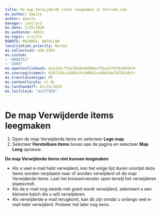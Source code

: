 ```yaml
---
title: De map Verwijderde items leegmaken in Outlook.com
ms.author: daeite
author: daeite
manager: joallard
ms.date: 2/25/2020
ms.audience: Admin
ms.topic: article
ROBOTS: NOINDEX, NOFOLLOW
localization_priority: Normal
ms.collection: Adm_O365
ms.custom:
- "9000751"
- "2689"
ms.openlocfilehash: 82a336cff5e7bbde59d99acf91e5375fd3493474
ms.sourcegitcommit: b20f110ca1002e7e190632cabb914e7825b1dbfc
ms.translationtype: MT
ms.contentlocale: nl-NL
ms.lasthandoff: 02/25/2020
ms.locfileid: "42277926"
---
```

# <a name="empty-the-deleted-items-folder"></a>De map Verwijderde items leegmaken

1. Open de map Verwijderde items en selecteer **Lege map**.
2. Selecteer **Herstelbare items** boven aan de pagina en selecteer **Map Leeg** opnieuw.

**De map Verwijderde items niet kunnen leegmaken**

- Als u veel e-mail hebt verwijderd, kan het enige tijd duren voordat deze items worden verplaatst naar of worden verwijderd uit de map Verwijderde items. Laat het browservenster open terwijl het verwijderen plaatsvindt.
- Als de e-mail nog steeds niet goed wordt verwijderd, selecteert u een kleinere batch die u wilt verwijderen.
- Als verwijderde e-mail terugkomt, kan dit zijn omdat u onlangs veel e-mail hebt verwijderd. Probeer het later nog eens.